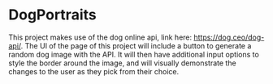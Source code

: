# DogPortraits
This project makes use of the dog online api, link here: https://dog.ceo/dog-api/. The UI of the page of this project will include a button to generate a random dog image with the API. It will then have additional input options to style the border around the image, and will visually demonstrate the changes to the user as they pick from their choice.

